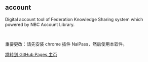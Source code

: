 account
-------

Digital account tool of Federation Knowledge Sharing system which powered by NBC Account Library.

&nbsp;

重要更改：请先安装 chrome 插件 NalPass，然后使用本软件。

[跳转到 GitHub Pages 主页](https://www.fn-share.com/github_bridge?path=index.html)

